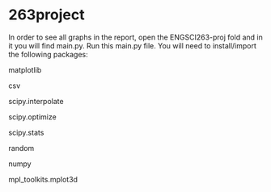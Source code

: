 # 263project

In order to see all graphs in the report, open the ENGSCI263-proj fold and in it you will find main.py. Run this main.py file. You will need to install/import the following packages: 

matplotlib 

csv

scipy.interpolate

scipy.optimize

scipy.stats 

random 

numpy

mpl_toolkits.mplot3d
